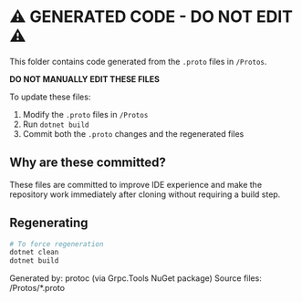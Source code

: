 # ⚠️ GENERATED CODE - DO NOT EDIT ⚠️

This folder contains code generated from the `.proto` files in `/Protos`.

**DO NOT MANUALLY EDIT THESE FILES**

To update these files:
1. Modify the `.proto` files in `/Protos`
2. Run `dotnet build`
3. Commit both the `.proto` changes and the regenerated files

## Why are these committed?

These files are committed to improve IDE experience and make the repository work immediately after cloning without requiring a build step.

## Regenerating

```bash
# To force regeneration
dotnet clean
dotnet build
```

Generated by: protoc (via Grpc.Tools NuGet package)
Source files: /Protos/*.proto